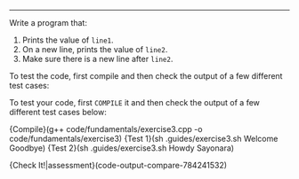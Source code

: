 ---

Write a program that:

 1. Prints the value of `line1`.
 1. On a new line, prints the value of `line2`.
 1. Make sure there is a new line after `line2`.
 
To test the code, first compile and then check the output of a few different test cases:

To test your code, first `COMPILE` it and then check the output of a few different test cases below:

{Compile}(g++ code/fundamentals/exercise3.cpp -o code/fundamentals/exercise3)
{Test 1}(sh .guides/exercise3.sh Welcome Goodbye)
{Test 2}(sh .guides/exercise3.sh Howdy Sayonara)

{Check It!|assessment}(code-output-compare-784241532)
